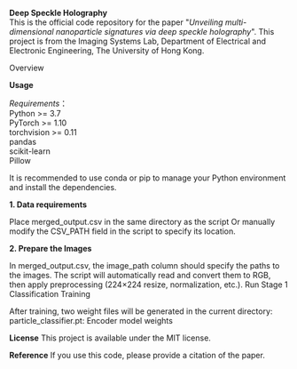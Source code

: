 **Deep Speckle Holography** <br />
This is the official code repository for the paper "*Unveiling multi-dimensional nanoparticle signatures via deep speckle holography*". This project is from the Imaging Systems Lab, Department of Electrical and Electronic Engineering, The University of Hong Kong.

Overview


**Usage**

*Requirements*： <br />
Python >= 3.7 <br />
PyTorch >= 1.10 <br />
torchvision >= 0.11 <br />
pandas <br />
scikit-learn <br />
Pillow <br />

It is recommended to use conda or pip to manage your Python environment and install the dependencies.


**1. Data requirements**

Place merged_output.csv in the same directory as the script
Or manually modify the CSV_PATH field in the script to specify its location.

**2. Prepare the Images**

In merged_output.csv, the image_path column should specify the paths to the images.
The script will automatically read and convert them to RGB, then apply preprocessing (224×224 resize, normalization, etc.).
Run Stage 1 Classification Training


After training, two weight files will be generated in the current directory:
particle_classifier.pt: Encoder model weights


**License**
This project is available under the MIT license.

**Reference**
If you use this code, please provide a citation of the paper.
